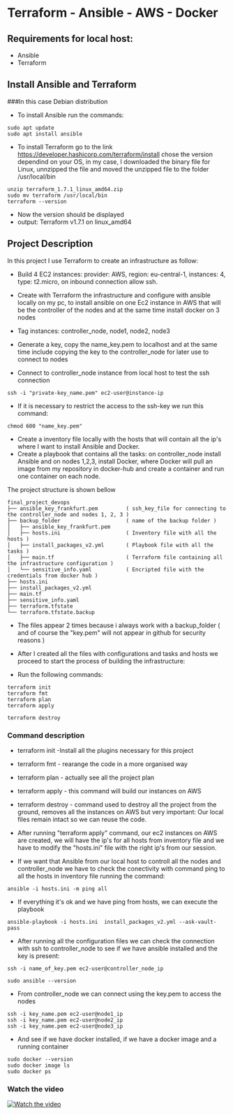 # Terraform - Ansible - AWS - Docker

## Requirements for local host:

- Ansible 
- Terraform

## Install Ansible and Terraform 
###In this case Debian distribution
- To install Ansible run the commands: 

```
sudo apt update
sudo apt install ansible
```

- To install Terraform go to the link
https://developer.hashicorp.com/terraform/install
chose the version dependind on your OS, 
in my case, I downloaded the binary file for Linux, unnzipped the file and moved the unzipped file to the folder /usr/local/bin

```
unzip terraform_1.7.1_linux_amd64.zip
sudo mv terraform /usr/local/bin
terraform --version
```
- Now the version should be displayed 
- output: Terraform v1.7.1 on linux_amd64

## Project Description

In this project I use Terraform to create an infrastructure as follow:
- Build 4 EC2 instances: provider: AWS, region: eu-central-1, instances: 4, type: t2.micro, on inbound connection allow ssh.
- Create with Terraform the infrastructure and configure with ansible locally on my pc, to install ansible on one Ec2 instance in AWS that will be the controller of the nodes and at the same time install docker on 3 nodes 
- Tag instances: controller_node, node1, node2, node3
- Generate a key, copy the name_key.pem to localhost and at the same time include copying the key to the controller_node for later use to connect to nodes

- Connect to controller_node instance from local host to test the ssh connection

```
ssh -i "private-key_name.pem" ec2-user@instance-ip
```

- If it is necessary to restrict the access to the ssh-key we run this command:

```
chmod 600 "name_key.pem"
```

- Create a inventory file locally with the hosts that will contain all the ip's where I want to install  Ansible and Docker.
- Create a playbook that contains all the tasks: on controller_node install Ansible and on nodes 1,2,3, install Docker, where Docker will pull an image from my repository in docker-hub and create a container and run one container on each node.

The project structure is shown bellow

```
final_project_devops
├── ansible_key_frankfurt.pem         ( ssh_key_file for connecting to the controller_node and nodes 1, 2, 3 )
├── backup_folder                     ( name of the backup folder )
│   ├── ansible_key_frankfurt.pem
│   ├── hosts.ini                     ( Inventory file with all the hosts )
│   ├── install_packages_v2.yml       ( Playbook file with all the tasks )
│   ├── main.tf                       ( Terraform file containing all the infrastructure configuration )
│   └── sensitive_info.yaml           ( Encripted file with the credentials from docker hub )
├── hosts.ini
├── install_packages_v2.yml
├── main.tf
├── sensitive_info.yaml
├── terraform.tfstate
└── terraform.tfstate.backup
```

- The files appear 2 times because i always work with a backup_folder ( and of course the "key.pem" will not appear in github for security reasons ) 

- After I created all the files with configurations and tasks and hosts we proceed to start the process of building the infrastructure:
- Run the following commands:
 
```
terraform init
terraform fmt
terraform plan
terraform apply
```
```
terraform destroy
```

### Command description

- terraform init -Install all the plugins necessary for this project

- terraform fmt - rearange the code in a more organised way

- terraform plan - actually see all the project plan

- terraform apply - this command will build our instances on AWS

- terraform destroy - command used to destroy all the project from the ground, removes all the instances on AWS but very important: Our local files remain intact so we can reuse the code. 

- After running "terraform apply" command, our ec2 instances on AWS are created, we will have the ip's for all hosts from inventory file and we have to modify the "hosts.ini" file with the right ip's from our session.
- If we want that Ansible from our local host to controll all the nodes and controller_node we have to check the conectivity with command ping 
to all the hosts in inventory file running the command: 

```
ansible -i hosts.ini -m ping all
```

- If everything it's ok and we have ping from hosts, we can execute the playbook

```
ansible-playbook -i hosts.ini  install_packages_v2.yml --ask-vault-pass
```

- After running all the configuration files we can check the connection with ssh to controller_node to see if we have ansible installed and the key is present:

```
ssh -i name_of_key.pem ec2-user@controller_node_ip 
```
```
sudo ansible --version
```

- From controller_node we can connect using the key.pem to access the nodes
  
```
ssh -i key_name.pem ec2-user@node1_ip
ssh -i key_name.pem ec2-user@node2_ip
ssh -i key_name.pem ec2-user@node3_ip
```

- And see if we have docker installed, if we have a docker image and a running container

```
sudo docker --version  
sudo docker image ls
sudo docker ps
```

### Watch the video

[![Watch the video](https://img.youtube.com/vi/v-pjYFohTkI/hqdefault.jpg)](https://www.youtube.com/embed/v-pjYFohTkI)

